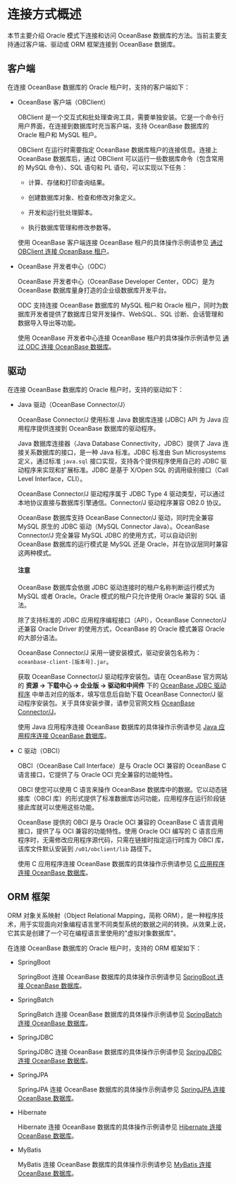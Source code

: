# 连接方式概述

本节主要介绍 Oracle 模式下连接和访问 OceanBase 数据库的方法。当前主要支持通过客户端、驱动或 ORM 框架连接到 OceanBase 数据库。

## 客户端

在连接 OceanBase 数据库的 Oracle 租户时，支持的客户端如下：

* OceanBase 客户端（OBClient）

  OBClient 是一个交互式和批处理查询工具，需要单独安装。它是一个命令行用户界面，在连接到数据库时充当客户端，支持 OceanBase 数据库的 Oracle 租户和 MySQL 租户。

  OBClient 在运行时需要指定 OceanBase 数据库租户的连接信息。连接上 OceanBase 数据库后，通过 OBClient 可以运行一些数据库命令（包含常用的 MySQL 命令）、SQL 语句和 PL 语句，可以实现以下任务：

  * 计算、存储和打印查询结果。

  * 创建数据库对象、检查和修改对象定义。

  * 开发和运行批处理脚本。

  * 执行数据库管理和修改参数等。
  
  使用 OceanBase 客户端连接 OceanBase 租户的具体操作示例请参见 [通过 OBClient 连接 OceanBase 租户](../100.database-connection-of-oracle-mode/200.connect-to-an-oceanbase-tenant-by-using-obclient-of-oracle-mode.md)。

* OceanBase 开发者中心（ODC）

  OceanBase 开发者中心（OceanBase Developer Center，ODC）是为 OceanBase 数据库量身打造的企业级数据库开发平台。

  ODC 支持连接 OceanBase 数据库的 MySQL 租户和 Oracle 租户，同时为数据库开发者提供了数据库日常开发操作、WebSQL、SQL 诊断、会话管理和数据导入导出等功能。

  使用 OceanBase 开发者中心连接 OceanBase 租户的具体操作示例请参见 [通过 ODC 连接 OceanBase 数据库](../100.database-connection-of-oracle-mode/300.connect-to-the-oceanbase-database-through-odc-of-oracle-mode.md)。

## 驱动

在连接 OceanBase 数据库的 Oracle 租户时，支持的驱动如下：

* Java 驱动（OceanBase Connector/J）
  
  OceanBase Connector/J 使用标准 Java 数据库连接 (JDBC) API 为 Java 应用程序提供连接到 OceanBase 数据库的驱动程序。

  Java 数据库连接器（Java Database Connectivity，JDBC）提供了 Java 连接关系数据库的接口，是一种 Java 标准。JDBC 标准由 Sun Microsystems 定义，通过标准 `java.sql` 接口实现，支持各个提供程序使用自己的 JDBC 驱动程序来实现和扩展标准。JDBC 是基于 X/Open SQL 的调用级别接口（Call Level Interface，CLI）。

  OceanBase Connector/J 驱动程序属于 JDBC Type 4 驱动类型，可以通过本地协议直接与数据库引擎通信。Connector/J 驱动程序兼容 OB2.0 协议。

  OceanBase 数据库支持 OceanBase Connector/J 驱动，同时完全兼容 MySQL 原生的 JDBC 驱动（MySQL Connector Java）。OceanBase Connector/J 完全兼容 MySQL JDBC 的使用方式，可以自动识别 OceanBase 数据库的运行模式是 MySQL 还是 Oracle，并在协议层同时兼容这两种模式。

  <main id="notice" type='notice'>
    <h4>注意</h4>
    <p>OceanBase 数据库会依据 JDBC 驱动连接时的租户名称判断运行模式为 MySQL 或者 Oracle。Oracle 模式的租户只允许使用 Oracle 兼容的 SQL 语法。</p>
  </main>

  除了支持标准的 JDBC 应用程序编程接口（API），OceanBase Connector/J 还兼容 Oracle Driver 的使用方式，OceanBase 的 Oracle 模式兼容 Oracle 的大部分语法。

  OceanBase Connector/J 采用一键安装模式，驱动安装包名称为：`oceanbase-client-[版本号].jar`。
  
  获取 OceanBase Connector/J 驱动程序安装包。请在 OceanBase 官方网站的 **资源 -> 下载中心 -> 企业版 -> 驱动和中间件** 下的 [OceanBase JDBC 驱动程序](https://www.oceanbase.com/softwarecenter-enterprise) 中单击对应的版本，填写信息后自助下载 OceanBase Connector/J 驱动程序安装包。关于具体安装步骤，请参见官网文档 [OceanBase Connector/J](https://www.oceanbase.com/docs/enterprise/oceanbase-connector-j-cn)。

   使用 Java 应用程序连接 OceanBase 数据库的具体操作示例请参见 [Java 应用程序连接 OceanBase 数据库](../../../200.quickstart/300.create-sample-application-of-oracle-mode/200.java-application-of-oracle-model.md)。

* C 驱动（OBCI）
  
  OBCI（OceanBase Call Interface）是与 Oracle OCI 兼容的 OceanBase C 语言接口，它提供了与 Oracle OCI 完全兼容的功能特性。

  OBCI 使您可以使用 C 语言来操作 OceanBase 数据库中的数据。它以动态链接库（OBCI 库）的形式提供了标准数据库访问功能，应用程序在运行阶段链接此库就可以使用这些功能。

  OceanBase 提供的 OBCI 是与 Oracle OCI 兼容的 OceanBase C 语言调用接口，提供了与 OCI 兼容的功能特性。使用 Oracle OCI 编写的 C 语言应用程序时，无需修改应用程序源代码，只需在链接时指定运行时库为 OBCI 库，该库文件默认安装到 `/u01/obclient/lib` 路径下。

  使用 C 应用程序连接 OceanBase 数据库的具体操作示例请参见 [C 应用程序连接 OceanBase 数据库](../../../200.quickstart/300.create-sample-application-of-oracle-mode/300.c-application-of-oracle-model.md)。

## ORM 框架

ORM 对象关系映射（Object Relational Mapping，简称 ORM），是一种程序技术，用于实现面向对象编程语言里不同类型系统的数据之间的转换。从效果上说，它其实是创建了一个可在编程语言里使用的"虚拟对象数据库"。

在连接 OceanBase 数据库的 Oracle 租户时，支持的 ORM 框架如下：

* SpringBoot
  
  SpringBoot 连接 OceanBase 数据库的具体操作示例请参见 [SpringBoot 连接 OceanBase 数据库](../100.database-connection-of-oracle-mode/700.connect-to-the-oceanbase-database-through-spring-boot-of-oracle-mode.md)。

* SpringBatch
  
  SpringBatch 连接 OceanBase 数据库的具体操作示例请参见 [SpringBatch 连接 OceanBase 数据库](../100.database-connection-of-oracle-mode/800.connect-to-the-oceanbase-database-through-spring-batch-of-oracle-mode.md)。

* SpringJDBC
  
  SpringJDBC 连接 OceanBase 数据库的具体操作示例请参见 [SpringJDBC 连接 OceanBase 数据库](../100.database-connection-of-oracle-mode/900.connect-to-the-oceanbase-database-through-spring-jdbc-of-oracle-mode.md)。

* SpringJPA
  
  SpringJPA 连接 OceanBase 数据库的具体操作示例请参见 [SpringJPA 连接 OceanBase 数据库](../100.database-connection-of-oracle-mode/1000.connect-to-the-oceanbase-database-through-springjpa-of-oracle-mode.md)。

* Hibernate
  
  Hibernate 连接 OceanBase 数据库的具体操作示例请参见 [Hibernate 连接 OceanBase 数据库](../100.database-connection-of-oracle-mode/1100.connect-to-the-oceanbase-database-through-hibernate-of-oracle-mode.md)。

* MyBatis
  
  MyBatis 连接 OceanBase 数据库的具体操作示例请参见 [MyBatis 连接 OceanBase 数据库](../100.database-connection-of-oracle-mode/1200.connect-to-the-oceanbase-database-through-mybatis-of-oracle-mode.md)。
